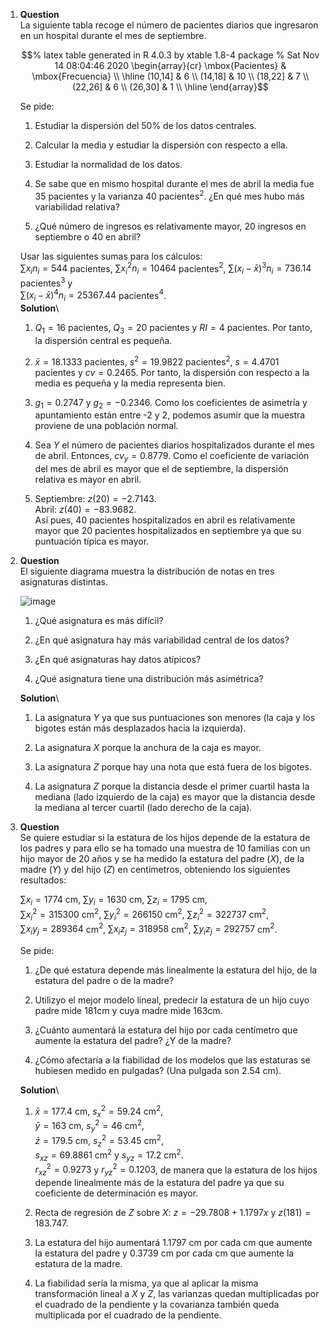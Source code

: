 1.  **Question**\
    La siguiente tabla recoge el número de pacientes diarios que
    ingresaron en un hospital durante el mes de septiembre.

    $$% latex table generated in R 4.0.3 by xtable 1.8-4 package
      % Sat Nov 14 08:04:46 2020
      \begin{array}{cr}
       \mbox{Pacientes} & \mbox{Frecuencia} \\ 
        \hline
      (10,14] & 6 \\ 
        (14,18] & 10 \\ 
        (18,22] & 7 \\ 
        (22,26] & 6 \\ 
        (26,30] & 1 \\ 
         \hline
      \end{array}$$

    Se pide:

    1.  Estudiar la dispersión del 50% de los datos centrales.

    2.  Calcular la media y estudiar la dispersión con respecto a ella.

    3.  Estudiar la normalidad de los datos.

    4.  Se sabe que en mismo hospital durante el mes de abril la media
        fue 35 pacientes y la varianza 40 pacientes$^2$. ¿En qué mes
        hubo más variabilidad relativa?

    5.  ¿Qué número de ingresos es relativamente mayor, 20 ingresos en
        septiembre o 40 en abril?

    Usar las siguientes sumas para los cálculos:\
    $\sum x_in_i=544$ pacientes, $\sum x_i^2n_i=10464$ pacientes$^2$,
    $\sum (x_i-\bar x)^3n_i=736.14$ pacientes$^3$ y\
    $\sum (x_i-\bar x)^4n_i = 25367.44$ pacientes$^4$.\
    **Solution**\

    1.  $Q_1=16$ pacientes, $Q_3=20$ pacientes y $RI=4$ pacientes. Por
        tanto, la dispersión central es pequeña.

    2.  $\bar x=18.1333$ pacientes, $s^2=19.9822$ pacientes$^2$,
        $s=4.4701$ pacientes y $cv=0.2465$. Por tanto, la dispersión con
        respecto a la media es pequeña y la media representa bien.

    3.  $g_1=0.2747$ y $g_2=-0.2346$. Como los coeficientes de asimetría
        y apuntamiento están entre -2 y 2, podemos asumir que la muestra
        proviene de una población normal.

    4.  Sea $Y$ el número de pacientes diarios hospitalizados durante el
        mes de abril. Entonces, $cv_y=0.8779$. Como el coeficiente de
        variación del mes de abril es mayor que el de septiembre, la
        dispersión relativa es mayor en abril.

    5.  Septiembre: $z(20)=-2.7143$.\
        Abril: $z(40)=-83.9682$.\
        Así pues, 40 pacientes hospitalizados en abril es relativamente
        mayor que 20 pacientes hospitalizados en septiembre ya que su
        puntuación típica es mayor.

2.  **Question**\
    El siguiente diagrama muestra la distribución de notas en tres
    asignaturas distintas.

    ![image](media/supplements1/exercise2/des-gen-14-diagrama-notas.svg)

    1.  ¿Qué asignatura es más difícil?

    2.  ¿En qué asignatura hay más variabilidad central de los datos?

    3.  ¿En qué asignaturas hay datos atípicos?

    4.  ¿Qué asignatura tiene una distribución más asimétrica?

    **Solution**\

    1.  La asignatura $Y$ ya que sus puntuaciones son menores (la caja y
        los bigotes están más desplazados hacia la izquierda).

    2.  La asignatura $X$ porque la anchura de la caja es mayor.

    3.  La asignatura $Z$ porque hay una nota que está fuera de los
        bigotes.

    4.  La asignatura $Z$ porque la distancia desde el primer cuartil
        hasta la mediana (lado izquierdo de la caja) es mayor que la
        distancia desde la mediana al tercer cuartil (lado derecho de la
        caja).

3.  **Question**\
    Se quiere estudiar si la estatura de los hijos depende de la
    estatura de los padres y para ello se ha tomado una muestra de 10
    familias con un hijo mayor de 20 años y se ha medido la estatura del
    padre ($X$), de la madre ($Y$) y del hijo ($Z$) en centímetros,
    obteniendo los siguientes resultados:

    $\sum x_i=1774$ cm, $\sum y_i=1630$ cm, $\sum z_i=1795$ cm,\
    $\sum x_i^2=315300$ cm$^2$, $\sum y_i^2=266150$ cm$^2$,
    $\sum z_i^2=322737$ cm$^2$,\
    $\sum x_iy_j=289364$ cm$^2$, $\sum x_iz_j=318958$ cm$^2$,
    $\sum y_iz_j=292757$ cm$^2$.

    Se pide:

    1.  ¿De qué estatura depende más linealmente la estatura del hijo,
        de la estatura del padre o de la madre?

    2.  Utilizyo el mejor modelo lineal, predecir la estatura de un hijo
        cuyo padre mide 181cm y cuya madre mide 163cm.

    3.  ¿Cuánto aumentará la estatura del hijo por cada centímetro que
        aumente la estatura del padre? ¿Y de la madre?

    4.  ¿Cómo afectaría a la fiabilidad de los modelos que las estaturas
        se hubiesen medido en pulgadas? (Una pulgada son 2.54 cm).

    **Solution**\

    1.  $\bar x=177.4$ cm, $s_x^2=59.24$ cm$^2$,\
        $\bar y=163$ cm, $s_y^2=46$ cm$^2$,\
        $\bar z=179.5$ cm, $s_z^2=53.45$ cm$^2$,\
        $s_{xz}=69.8861$ cm$^2$ y $s_{yz}=17.2$ cm$^2$.\
        $r^2_{xz}=0.9273$ y $r^2_{yz}=0.1203$, de manera que la estatura
        de los hijos depende linealmente más de la estatura del padre ya
        que su coeficiente de determinación es mayor.

    2.  Recta de regresión de $Z$ sobre $X$: $z=-29.7808 + 1.1797x$ y
        $z(181)=183.747$.

    3.  La estatura del hijo aumentará $1.1797$ cm por cada cm que
        aumente la estatura del padre y $0.3739$ cm por cada cm que
        aumente la estatura de la madre.

    4.  La fiabilidad sería la misma, ya que al aplicar la misma
        transformación lineal a $X$ y $Z$, las varianzas quedan
        multiplicadas por el cuadrado de la pendiente y la covarianza
        también queda multiplicada por el cuadrado de la pendiente.
